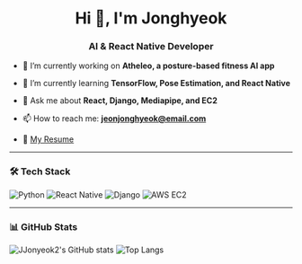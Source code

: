 <h1 align="center">Hi 👋, I'm Jonghyeok</h1>
<h3 align="center">AI & React Native Developer</h3>

- 🔭 I’m currently working on **Atheleo, a posture-based fitness AI app**

- 🌱 I’m currently learning **TensorFlow, Pose Estimation, and React Native**

- 💬 Ask me about **React, Django, Mediapipe, and EC2**

- 📫 How to reach me: **jeonjonghyeok@email.com**

- 📝 [My Resume](https://example.com/resume.pdf)

---

### 🛠️ Tech Stack
![Python](https://img.shields.io/badge/Python-3776AB?style=flat&logo=python&logoColor=white)
![React Native](https://img.shields.io/badge/React_Native-61DAFB?style=flat&logo=react&logoColor=black)
![Django](https://img.shields.io/badge/Django-092E20?style=flat&logo=django&logoColor=white)
![AWS EC2](https://img.shields.io/badge/AWS_EC2-FF9900?style=flat&logo=amazon-aws&logoColor=white)

---

### 📊 GitHub Stats
![JJonyeok2's GitHub stats](https://github-readme-stats.vercel.app/api?username=JJonyeok2&show_icons=true&theme=radical)
![Top Langs](https://github-readme-stats.vercel.app/api/top-langs/?username=JJonyeok2&layout=compact&theme=radical)

